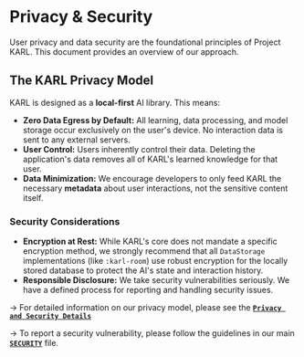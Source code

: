 # Privacy & Security

User privacy and data security are the foundational principles of Project KARL. This document provides an overview of our approach.

## The KARL Privacy Model

KARL is designed as a **local-first** AI library. This means:

* **Zero Data Egress by Default:** All learning, data processing, and model storage occur exclusively on the user's device. No interaction data is sent to any external servers.
* **User Control:** Users inherently control their data. Deleting the application's data removes all of KARL's learned knowledge for that user.
* **Data Minimization:** We encourage developers to only feed KARL the necessary **metadata** about user interactions, not the sensitive content itself.

### Security Considerations

* **Encryption at Rest:** While KARL's core does not mandate a specific encryption method, we strongly recommend that all `DataStorage` implementations (like `:karl-room`) use robust encryption for the locally stored database to protect the AI's state and interaction history.
* **Responsible Disclosure:** We take security vulnerabilities seriously. We have a defined process for reporting and handling security issues.

→ For detailed information on our privacy model, please see the [**`Privacy and Security Details`**](https://github.com/theaniketraj/project-karl/blob/main/SECURITY.md)

→ To report a security vulnerability, please follow the guidelines in our main [**`SECURITY`**](https://github.com/theaniketraj/project-karl/blob/main/SECURITY.md) file.
